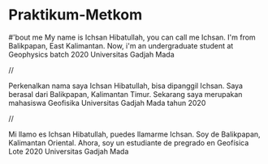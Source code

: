 # Praktikum-Metkom


#'bout me
My name is Ichsan Hibatullah, you can call me Ichsan. I'm from Balikpapan, East Kalimantan. Now, i'm an undergraduate student at Geophysics batch 2020 Universitas Gadjah Mada

//

Perkenalkan nama saya Ichsan Hibatullah, bisa dipanggil Ichsan. Saya berasal dari Balikpapan, Kalimantan Timur. Sekarang saya merupakan mahasiswa Geofisika Universitas Gadjah Mada tahun 2020

//

Mi llamo es Ichsan Hibatullah, puedes llamarme Ichsan. Soy de Balikpapan, Kalimantan Oriental. Ahora, soy un estudiante de pregrado en Geofísica Lote 2020 Universitas Gadjah Mada
